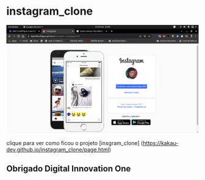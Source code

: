# instagram_clone
![foto do projeto](https://raw.githubusercontent.com/kajiwdheufdgyeu/instagram_clone/main/image/imagem.png)

clique para ver como ficou o projeto [insgram_clone] (https://kakau-dev.github.io/instagram_clone/page.html)
## Obrigado Digital Innovation One
